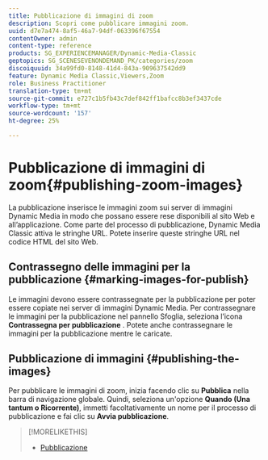 ```yaml
---
title: Pubblicazione di immagini di zoom
description: Scopri come pubblicare immagini zoom.
uuid: d7e7a474-8af5-46a7-94df-063396f67554
contentOwner: admin
content-type: reference
products: SG_EXPERIENCEMANAGER/Dynamic-Media-Classic
geptopics: SG_SCENESEVENONDEMAND_PK/categories/zoom
discoiquuid: 34a99fd0-8148-41d4-843a-909637542dd9
feature: Dynamic Media Classic,Viewers,Zoom
role: Business Practitioner
translation-type: tm+mt
source-git-commit: e727c1b5fb43c7def842ff1bafcc8b3ef3437cde
workflow-type: tm+mt
source-wordcount: '157'
ht-degree: 25%

---
```



# Pubblicazione di immagini di zoom{#publishing-zoom-images}

La pubblicazione inserisce le immagini zoom sui server di immagini Dynamic Media in modo che possano essere rese disponibili al sito Web e all’applicazione. Come parte del processo di pubblicazione, Dynamic Media Classic attiva le stringhe URL. Potete inserire queste stringhe URL nel codice HTML del sito Web.

## Contrassegno delle immagini per la pubblicazione {#marking-images-for-publish}

Le immagini devono essere contrassegnate per la pubblicazione per poter essere copiate nei server di immagini Dynamic Media. Per contrassegnare le immagini per la pubblicazione nel pannello Sfoglia, seleziona l’icona **Contrassegna per pubblicazione** . Potete anche contrassegnare le immagini per la pubblicazione mentre le caricate. 

## Pubblicazione di immagini  {#publishing-the-images}

Per pubblicare le immagini di zoom, inizia facendo clic su **Pubblica** nella barra di navigazione globale. Quindi, seleziona un&#39;opzione **Quando (Una tantum o Ricorrente)**, immetti facoltativamente un nome per il processo di pubblicazione e fai clic su **Avvia pubblicazione**.

>[!MORELIKETHIS]
>
>* [Pubblicazione](publishing-files.md#publishing_files)

